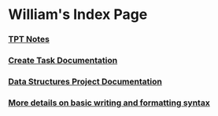 # William's Index Page

### [TPT Notes](https://3ghin5.github.io/hatelace/tpt.md)

### [Create Task Documentation](https://3ghin5.github.io/hatelace/createTask.md)

### [Data Structures Project Documentation](https://3ghin5.github.io/hatelace/dataStructures.md)

### [More details on basic writing and formatting syntax](https://docs.github.com/en/github/writing-on-github/getting-started-with-writing-and-formatting-on-github/basic-writing-and-formatting-syntax)
